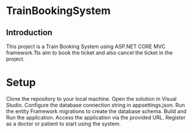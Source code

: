 # TrainBookingSystem

## Introduction
This project is a Train Booking System using ASP.NET CORE MVC framework.Tts aim to book the ticket and also cancel the ticket in the project.

# Setup
Clone the repository to your local machine.
Open the solution in Visual Studio.
Configure the database connection string in appsettings.json.
Run the entity Framework migrations to create the database schema.
Build and Run the application.
Access the application via the provided URL.
Register as a doctor or patient to start using the system.
#


